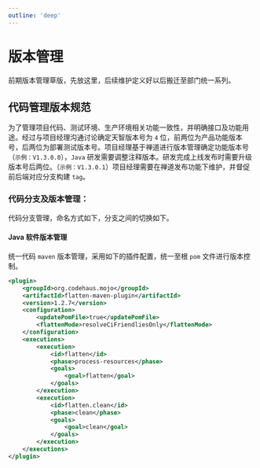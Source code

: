 ```yaml
---
outline: 'deep'
---
```


# 版本管理

前期版本管理草版，先放这里，后续维护定义好以后搬迁至部门统一系列。

## 代码管理版本规范

为了管理项目代码、测试环境、生产环境相关功能一致性，并明确接口及功能用途。经过与项目经理沟通讨论确定天智版本号为 `4` 位，前两位为产品功能版本号，后两位为部署测试版本号。项目经理基于禅道进行版本管理确定功能版本号（`示例：V1.3.0.0`），`Java` 研发需要调整注释版本。研发完成上线发布时需要升级版本号后两位。（`示例：V1.3.0.1`）项目经理需要在禅道发布功能下维护，并督促前后端对应分支构建 `tag`。

### 代码分支及版本管理：

代码分支管理，命名方式如下，分支之间的切换如下。

<ElImg src="convention/1.png" title="分支管理图"/>

<ElImg src="convention/2.png" title="代码管理图"/>

#### Java 软件版本管理

统一代码 `maven` 版本管理，采用如下的插件配置，统一至根 `pom` 文件进行版本控制。

```xml
<plugin>
    <groupId>org.codehaus.mojo</groupId>
    <artifactId>flatten-maven-plugin</artifactId>
    <version>1.2.7</version>
    <configuration>
        <updatePomFile>true</updatePomFile>
        <flattenMode>resolveCiFriendliesOnly</flattenMode>
    </configuration>
    <executions>
        <execution>
            <id>flatten</id>
            <phase>process-resources</phase>
            <goals>
                <goal>flatten</goal>
            </goals>
        </execution>
        <execution>
            <id>flatten.clean</id>
            <phase>clean</phase>
            <goals>
                <goal>clean</goal>
            </goals>
        </execution>
    </executions>
</plugin>
```

<ElImg src="convention/3.png" title="版本管理示意图"/>
